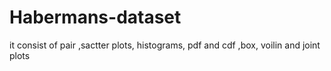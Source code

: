 # Habermans-dataset
it consist of pair ,sactter plots, histograms, pdf and cdf ,box, voilin and joint plots 
